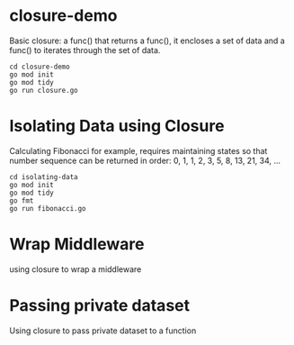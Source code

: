 # closure-demo

Basic closure: a func() that returns a func(), it encloses a set of data and a func() to iterates through the set of data.

```
cd closure-demo
go mod init
go mod tidy
go run closure.go
```

# Isolating Data using Closure

Calculating Fibonacci for example, requires maintaining states so that number sequence can be returned in order: 0, 1, 1, 2, 3, 5, 8, 13, 21, 34, ...

```
cd isolating-data
go mod init
go mod tidy
go fmt
go run fibonacci.go
```

# Wrap Middleware

using closure to wrap a middleware

# Passing private dataset

Using closure to pass private dataset to a function